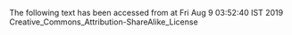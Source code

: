 The following text has been accessed from at Fri Aug 9 03:52:40 IST 2019
Creative_Commons_Attribution-ShareAlike_License
